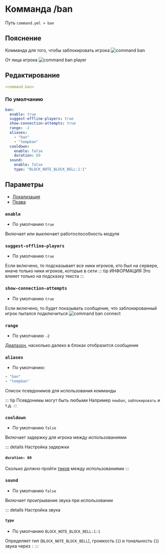 # Комманда /ban
Путь `command.yml > ban`

## Пояснение
Комманда для того, чтобы заблокировать игрока
![command ban](/commandban.png)

От лица игрока
![command ban player](/commandbanplayer.png)

## Редактирование
```yaml
<command.ban>
```

### По умолчанию
```yaml
ban:
  enable: true
  suggest-offline-players: true
  show-connection-attempts: true
  range: -2
  aliases:
    - "ban"
    - "tempban"
  cooldown:
    enable: false
    duration: 60
  sound:
    enable: false
    type: "BLOCK_NOTE_BLOCK_BELL:1:1"
```

## Параметры

- [Локализация](/ru/localizations/ru_ru/command/ban/)
- [Права](/ru/permission/command/ban/)

### `enable`
- По умолчанию `true`

Включает или выключает работоспособность модуля

### `suggest-offline-players`
- По умолчанию `true`

Если включено, то подсказывает все ники игроков, кто был на сервере, иначе только ники игроков, которые в сети
::: tip ИНФОРМАЦИЯ
Это влияет только на подсказку текста
:::

### `show-connection-attempts`
- По умолчанию `true`

Если включено, то будет показывать сообщение, что заблокированный игрок пытался подключиться
![command ban connect](/commandbanconnect.png)

### `range`
- По умолчанию `-2`

[Диапазон](#виды-диапазонов), насколько далеко в блоках отобразится сообщение

### `aliases`
- По умолчанию:
```yaml
- "ban"
- "tempban"
```

Список псевдонимов для использования комманды

::: tip Псевдонимы могут быть любыми
Например `newban`, `заблокировать` и т.д.
:::

### `cooldown`
- По умолчанию `false`

Включает задержку для игрока между использованиями

::: details Настройка задержки
#### `duration: 60`

Сколько должно пройти [тиков](https://ru.minecraft.wiki/w/%D0%A2%D0%B0%D0%BA%D1%82) между использованиями
:::

### `sound`
- По умолчанию `false`

Включает проигрывание звука при использовании

::: details Настройка звука
#### `type`
- По умолчанию `BLOCK_NOTE_BLOCK_BELL:1:1`

Определяет тип (`BLOCK_NOTE_BLOCK_BELL`), громкость (`1`) и тональность (`1`) звука через `:`
:::

<!--@include: @/ru/parts/range.md-->